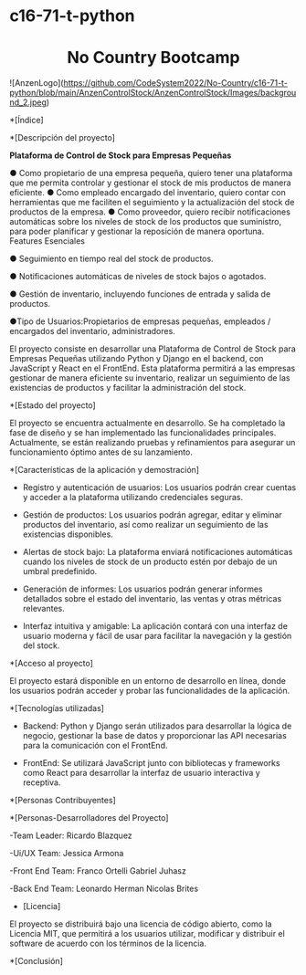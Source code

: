 # c16-71-t-python

<h1 align="center"> No Country Bootcamp </h1>

<span>![</span><span>AnzenLogo</span><span>]</span><span>(</span><span>https://github.com/CodeSystem2022/No-Country/c16-71-t-python/blob/main/AnzenControlStock/AnzenControlStock/Images/background_2.jpeg</span><span>)</span>


<p>

*[Índice]

*[Descripción del proyecto]

**Plataforma de Control de Stock para Empresas Pequeñas**

● Como propietario de una empresa pequeña, quiero tener una plataforma que me permita controlar y gestionar el stock de mis productos de manera eficiente.
● Como empleado encargado del inventario, quiero contar con herramientas que me faciliten el seguimiento y la actualización del stock de productos de la empresa.
● Como proveedor, quiero recibir notificaciones automáticas sobre los niveles de stock de los productos que suministro, para poder planificar y gestionar la reposición de manera oportuna.
Features Esenciales

● Seguimiento en tiempo real del stock de productos.

● Notificaciones automáticas de niveles de stock bajos o agotados.

● Gestión de inventario, incluyendo funciones de entrada y salida de productos.

●Tipo de Usuarios:Propietarios de empresas pequeñas, empleados / encargados del inventario, administradores.


El proyecto consiste en desarrollar una Plataforma de Control de Stock para Empresas Pequeñas utilizando Python y Django en el backend, con JavaScript y React en el FrontEnd. Esta plataforma permitirá a las empresas gestionar de manera eficiente su inventario, realizar un seguimiento de las existencias de productos y facilitar la administración del stock.


*[Estado del proyecto]

El proyecto se encuentra actualmente en desarrollo. Se ha completado la fase de diseño y se han implementado las funcionalidades principales. Actualmente, se están realizando pruebas y refinamientos para asegurar un funcionamiento óptimo antes de su lanzamiento.

*[Características de la aplicación y demostración]

- Registro y autenticación de usuarios: Los usuarios podrán crear cuentas y acceder a la plataforma utilizando credenciales seguras.

- Gestión de productos: Los usuarios podrán agregar, editar y eliminar productos del inventario, así como realizar un seguimiento de las existencias disponibles.

- Alertas de stock bajo: La plataforma enviará notificaciones automáticas cuando los niveles de stock de un producto estén por debajo de un umbral predefinido.

- Generación de informes: Los usuarios podrán generar informes detallados sobre el estado del inventario, las ventas y otras métricas relevantes.

- Interfaz intuitiva y amigable: La aplicación contará con una interfaz de usuario moderna y fácil de usar para facilitar la navegación y la gestión del stock.


*[Acceso al proyecto]

El proyecto estará disponible en un entorno de desarrollo en línea, donde los usuarios podrán acceder y probar las funcionalidades de la aplicación.

*[Tecnologías utilizadas]

- Backend: Python y Django serán utilizados para desarrollar la lógica de negocio, gestionar la base de datos y proporcionar las API necesarias para la comunicación con el FrontEnd.

- FrontEnd: Se utilizará JavaScript junto con bibliotecas y frameworks como React  para desarrollar la interfaz de usuario interactiva y receptiva.

*[Personas Contribuyentes]

*[Personas-Desarrolladores del Proyecto]

-Team Leader: 
Ricardo Blazquez

-Ui/UX Team:
Jessica Armona

-Front End Team:
Franco Ortelli
Gabriel Juhasz

-Back End Team:
Leonardo Herman
Nicolas Brites


* [Licencia]

El proyecto se distribuirá bajo una licencia de código abierto, como la Licencia MIT, que permitirá a los usuarios utilizar, modificar y distribuir el software de acuerdo con los términos de la licencia.

*[Conclusión]



</p>
